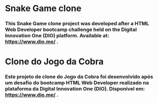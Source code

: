 # Snake Game clone

### This Snake Game clone project was developed after a **HTML Web Developer** bootcamp challenge held on the **Digital Innovation One (DIO)** platform. Available at: https://www.dio.me/ .

# Clone do Jogo da Cobra

### Este projeto de clone do Jogo da Cobra foi desenvolvido após um desafio do bootcamp **HTML Web Developer** realizado na plataforma da **Digital Innovation One (DIO)**. Disponível em: https://www.dio.me/ .
